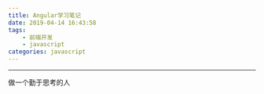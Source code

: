 ```yaml
---
title: Angular学习笔记
date: 2019-04-14 16:43:58
tags:
    - 前端开发
    - javascript
categories: javascript
---
```




--------------------------
做一个勤于思考的人